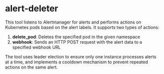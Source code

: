# alert-deleter

This tool listens to Alertmanager for alerts and performs actions on Kubernetes pods based on the alert labels. It supports two types of actions:

1. **delete_pod**: Deletes the specified pod in the given namespace
2. **webhook**: Sends an HTTP POST request with the alert data to a specified webhook URL

The tool uses leader election to ensure only one instance processes alerts at a time, and implements a cooldown mechanism to prevent repeated actions on the same alert.
